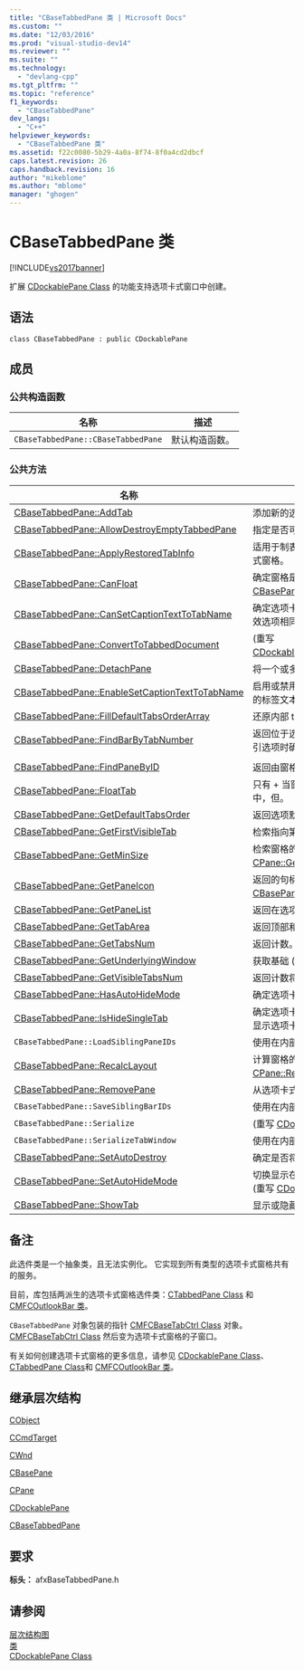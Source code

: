 ```yaml
---
title: "CBaseTabbedPane 类 | Microsoft Docs"
ms.custom: ""
ms.date: "12/03/2016"
ms.prod: "visual-studio-dev14"
ms.reviewer: ""
ms.suite: ""
ms.technology: 
  - "devlang-cpp"
ms.tgt_pltfrm: ""
ms.topic: "reference"
f1_keywords: 
  - "CBaseTabbedPane"
dev_langs: 
  - "C++"
helpviewer_keywords: 
  - "CBaseTabbedPane 类"
ms.assetid: f22c0080-5b29-4a0a-8f74-8f0a4cd2dbcf
caps.latest.revision: 26
caps.handback.revision: 16
author: "mikeblome"
ms.author: "mblome"
manager: "ghogen"
---
```

# CBaseTabbedPane 类
[!INCLUDE[vs2017banner](../../assembler/inline/includes/vs2017banner.md)]

扩展 [CDockablePane Class](../../mfc/reference/cdockablepane-class.md) 的功能支持选项卡式窗口中创建。  
  
## 语法  
  
```  
class CBaseTabbedPane : public CDockablePane  
```  
  
## 成员  
  
### 公共构造函数  
  
|名称|描述|  
|--------|--------|  
|`CBaseTabbedPane::CBaseTabbedPane`|默认构造函数。|  
  
### 公共方法  
  
|名称|描述|  
|--------|--------|  
|[CBaseTabbedPane::AddTab](../Topic/CBaseTabbedPane::AddTab.md)|添加新的选项卡到一个选项卡式窗格。|  
|[CBaseTabbedPane::AllowDestroyEmptyTabbedPane](../Topic/CBaseTabbedPane::AllowDestroyEmptyTabbedPane.md)|指定是否可以销毁一个空选项卡式窗格。|  
|[CBaseTabbedPane::ApplyRestoredTabInfo](../Topic/CBaseTabbedPane::ApplyRestoredTabInfo.md)|适用于制表符设置，从该注册表加载，一个选项卡式窗格。|  
|[CBaseTabbedPane::CanFloat](../Topic/CBaseTabbedPane::CanFloat.md)|确定窗格是否可以浮动。  \(重写 [CBasePane::CanFloat](../Topic/CBasePane::CanFloat.md)。\)|  
|[CBaseTabbedPane::CanSetCaptionTextToTabName](../Topic/CBaseTabbedPane::CanSetCaptionTextToTabName.md)|确定选项卡式窗格中声明是否应显示文本的并且有效选项相同。|  
|[CBaseTabbedPane::ConvertToTabbedDocument](../Topic/CBaseTabbedPane::ConvertToTabbedDocument.md)|\(重写 [CDockablePane::ConvertToTabbedDocument](../Topic/CDockablePane::ConvertToTabbedDocument.md)。\)|  
|[CBaseTabbedPane::DetachPane](../Topic/CBaseTabbedPane::DetachPane.md)|将一个或多个停靠窗格为选项卡式 MDI 文档。|  
|[CBaseTabbedPane::EnableSetCaptionTextToTabName](../Topic/CBaseTabbedPane::EnableSetCaptionTextToTabName.md)|启用或禁用选项卡式窗格中提供了在活动选项卡上的标签文本同步标题文本。|  
|[CBaseTabbedPane::FillDefaultTabsOrderArray](../Topic/CBaseTabbedPane::FillDefaultTabsOrderArray.md)|还原内部 tab 键顺序为默认状态。|  
|[CBaseTabbedPane::FindBarByTabNumber](../Topic/CBaseTabbedPane::FindBarByTabNumber.md)|返回位于选项的窗格，如果选项卡由从零开始的索引选项时确定的。|  
|||  
|[CBaseTabbedPane::FindPaneByID](../Topic/CBaseTabbedPane::FindPaneByID.md)|返回由窗格 ID. 确定的窗格|  
|[CBaseTabbedPane::FloatTab](../Topic/CBaseTabbedPane::FloatTab.md)|只有 \+ 当窗格当前位于一个可拆的选项，浮动窗格中，但。|  
|[CBaseTabbedPane::GetDefaultTabsOrder](../Topic/CBaseTabbedPane::GetDefaultTabsOrder.md)|返回选项默认值顺序在窗格中。|  
|[CBaseTabbedPane::GetFirstVisibleTab](../Topic/CBaseTabbedPane::GetFirstVisibleTab.md)|检索指向第一个突出显示的选项。|  
|[CBaseTabbedPane::GetMinSize](../Topic/CBaseTabbedPane::GetMinSize.md)|检索窗格的最小值允许的范围。  \(重写 [CPane::GetMinSize](../Topic/CPane::GetMinSize.md)。\)|  
|[CBaseTabbedPane::GetPaneIcon](../Topic/CBaseTabbedPane::GetPaneIcon.md)|返回的句柄窗格图标。  \(重写 [CBasePane::GetPaneIcon](../Topic/CBasePane::GetPaneIcon.md)。\)|  
|[CBaseTabbedPane::GetPaneList](../Topic/CBaseTabbedPane::GetPaneList.md)|返回在选项卡式窗格包含窗格的列表。|  
|[CBaseTabbedPane::GetTabArea](../Topic/CBaseTabbedPane::GetTabArea.md)|返回顶部和底部选项区域的边框。|  
|[CBaseTabbedPane::GetTabsNum](../Topic/CBaseTabbedPane::GetTabsNum.md)|返回计数。可选窗口的选项卡。|  
|[CBaseTabbedPane::GetUnderlyingWindow](../Topic/CBaseTabbedPane::GetUnderlyingWindow.md)|获取基础 \(包装\) 选项窗口。|  
|[CBaseTabbedPane::GetVisibleTabsNum](../Topic/CBaseTabbedPane::GetVisibleTabsNum.md)|返回计数将显示选项。|  
|[CBaseTabbedPane::HasAutoHideMode](../Topic/CBaseTabbedPane::HasAutoHideMode.md)|确定选项卡式窗格是否可以切换到自动隐藏模式。|  
|[CBaseTabbedPane::IsHideSingleTab](../Topic/CBaseTabbedPane::IsHideSingleTab.md)|确定选项卡式窗格是否为隐藏的，如果只有一个将显示选项卡。|  
|`CBaseTabbedPane::LoadSiblingPaneIDs`|使用在内部在序列化时。|  
|[CBaseTabbedPane::RecalcLayout](../Topic/CBaseTabbedPane::RecalcLayout.md)|计算窗格的格式信息。  \(重写 [CPane::RecalcLayout](../Topic/CPane::RecalcLayout.md)。\)|  
|[CBaseTabbedPane::RemovePane](../Topic/CBaseTabbedPane::RemovePane.md)|从选项卡式窗格中移除窗格。|  
|`CBaseTabbedPane::SaveSiblingBarIDs`|使用在内部在序列化时。|  
|`CBaseTabbedPane::Serialize`|\(重写 [CDockablePane::Serialize](http://msdn.microsoft.com/zh-cn/09787e59-e446-4e76-894b-206d303dcfd6)。\)|  
|`CBaseTabbedPane::SerializeTabWindow`|使用在内部在序列化时。|  
|[CBaseTabbedPane::SetAutoDestroy](../Topic/CBaseTabbedPane::SetAutoDestroy.md)|确定是否将自动销毁选项卡式控制条。|  
|[CBaseTabbedPane::SetAutoHideMode](../Topic/CBaseTabbedPane::SetAutoHideMode.md)|切换显示在中的和自动隐藏模式之间的停靠窗格。  \(重写 [CDockablePane::SetAutoHideMode](../Topic/CDockablePane::SetAutoHideMode.md)。\)|  
|[CBaseTabbedPane::ShowTab](../Topic/CBaseTabbedPane::ShowTab.md)|显示或隐藏选项。|  
  
## 备注  
 此选件类是一个抽象类，且无法实例化。  它实现到所有类型的选项卡式窗格共有的服务。  
  
 目前，库包括两派生的选项卡式窗格选件类：[CTabbedPane Class](../../mfc/reference/ctabbedpane-class.md) 和 [CMFCOutlookBar 类](../../mfc/reference/cmfcoutlookbar-class.md)。  
  
 `CBaseTabbedPane` 对象包装的指针 [CMFCBaseTabCtrl Class](../../mfc/reference/cmfcbasetabctrl-class.md) 对象。  [CMFCBaseTabCtrl Class](../../mfc/reference/cmfcbasetabctrl-class.md) 然后变为选项卡式窗格的子窗口。  
  
 有关如何创建选项卡式窗格的更多信息，请参见 [CDockablePane Class](../../mfc/reference/cdockablepane-class.md)、[CTabbedPane Class](../../mfc/reference/ctabbedpane-class.md)和 [CMFCOutlookBar 类](../../mfc/reference/cmfcoutlookbar-class.md)。  
  
## 继承层次结构  
 [CObject](../../mfc/reference/cobject-class.md)  
  
 [CCmdTarget](../../mfc/reference/ccmdtarget-class.md)  
  
 [CWnd](../../mfc/reference/cwnd-class.md)  
  
 [CBasePane](../../mfc/reference/cbasepane-class.md)  
  
 [CPane](../../mfc/reference/cpane-class.md)  
  
 [CDockablePane](../../mfc/reference/cdockablepane-class.md)  
  
 [CBaseTabbedPane](../../mfc/reference/cbasetabbedpane-class.md)  
  
## 要求  
 **标头：** afxBaseTabbedPane.h  
  
## 请参阅  
 [层次结构图](../../mfc/hierarchy-chart.md)   
 [类](../../mfc/reference/mfc-classes.md)   
 [CDockablePane Class](../../mfc/reference/cdockablepane-class.md)